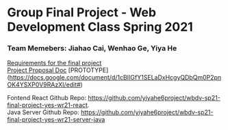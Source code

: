 # Group Final Project - Web Development Class Spring 2021
### Team Memebers: Jiahao Cai, Wenhao Ge, Yiya He
[Requirements for the final project](https://docs.google.com/document/d/1De-UdZ8LpJt6tftlCsYcZz-BCyh8Nljz7KYO5DY00_8/edit?usp=sharing)\
[Project Proposal Doc](https://docs.google.com/document/d/1f3nphuXPC9qb5DPpZn0fZS5PNubNFAlvHAIjrfeDlmU/edit?usp=sharing)
[PROTOTYPE] (https://docs.google.com/document/d/1cBIIGfY1SELaDxHcgyQDbQm0P2pnOK4YSXP0V9RAzXI/edit#)

Fontend React Github Repo: https://github.com/yiyahe6project/wbdv-sp21-final-project-yes-wr21-react. \
Java Server Github Repo: https://github.com/yiyahe6project/wbdv-sp21-final-project-yes-wr21-server-java 
